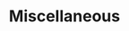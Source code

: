 ---
title: Miscellaneous
description: Various things that cannot be categorized
image:

# Badge style
style:
    background: "#2a9d8f"
    color: "#fff"
---